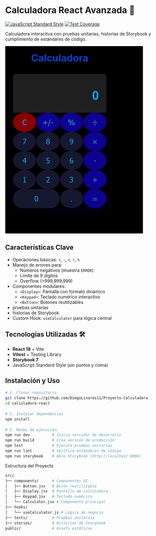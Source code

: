 # Calculadora React Avanzada 🧮

[![JavaScript Standard Style](https://img.shields.io/badge/code%20style-standard-brightgreen.svg)](https://standardjs.com)
[![Test Coverage](https://img.shields.io/badge/coverage-100%25-success)](https://vitest.dev)

Calculadora interactiva con pruebas unitarias, historias de Storybook y cumplimiento de estándares de código.

![Calculadora](image.png)


## Características Clave 
- Operaciones básicas: `+`, `-`, `×`, `÷`, `%`
- Manejo de errores para:
  - Números negativos (muestra `ERROR`)
  - Límite de 9 dígitos
  - Overflow (>999,999,999)
- Componentes modulares:
  - `<Display>`: Pantalla con formato dinámico
  - `<Keypad>`: Teclado numérico interactivo
  - `<Button>`: Botones reutilizables
- pruebas unitarias
-  historias de Storybook
- Custom Hook: `useCalculator` para lógica central

## Tecnologías Utilizadas 🛠
- **React 18** + Vite
- **Vitest** + Testing Library
- **Storybook 7**
- JavaScript Standard Style (sin puntos y coma)

## Instalación y Uso 

```bash
# 1. Clonar repositorio
git clone https://github.com/DiegoLinares11/Proyecto-Calculadora
cd calculadora-react

# 2. Instalar dependencias
npm install

# 3. Modos de ejecución:
npm run dev          # Inicia servidor de desarrollo
npm run build        # Crea versión de producción
npm test             # Ejecuta pruebas unitarias
npm run lint         # Verifica estándares de código
npm run storybook    # Abre Storybook (http://localhost:6006)

```
Estructura del Proyecto 
```bash
src/
├── components/      # Componentes UI
│   ├── Button.jsx   # Botón reutilizable
│   ├── Display.jsx  # Pantalla de calculadora
│   ├── Keypad.jsx   # Teclado numérico
│   └── Calculator.jsx # Componente principal
├── hooks/
│   └── useCalculator.js # Lógica de negocio
├── tests/           # Pruebas unitarias
├── stories/         # Historias de Storybook
public/              # Assets estáticos
```
